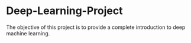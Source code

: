 # Deep-Learning-Project
The objective of this project is to provide a complete introduction to deep machine learning.
